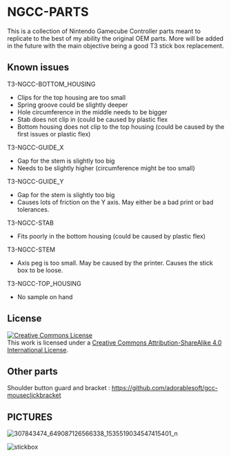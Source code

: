 # NGCC-PARTS
This is a collection of Nintendo Gamecube Controller parts meant to replicate to the best of my ability the original OEM parts. More will be added in the future with the main objective being a good T3 stick box replacement.

## Known issues
T3-NGCC-BOTTOM_HOUSING
- Clips for the top housing are too small
- Spring groove could be slightly deeper
- Hole circumference in the middle needs to be bigger
- Stab does not clip in (could be caused by plastic flex
- Bottom housing does not clip to the top housing (could be caused by the first issues or plastic flex)

T3-NGCC-GUIDE_X
- Gap for the stem is slightly too big
- Needs to be slightly higher (circumference might be too small)

T3-NGCC-GUIDE_Y
- Gap for the stem is slightly too big
- Causes lots of friction on the Y axis. May either be a bad print or bad tolerances.

T3-NGCC-STAB
- Fits poorly in the bottom housing (could be caused by plastic flex)

T3-NGCC-STEM
- Axis peg is too small. May be caused by the printer. Causes the stick box to be loose.

T3-NGCC-TOP_HOUSING
- No sample on hand

## License
<a rel="license" href="http://creativecommons.org/licenses/by-sa/4.0/"><img alt="Creative Commons License" style="border-width:0" src="https://i.creativecommons.org/l/by-sa/4.0/88x31.png" /></a><br />This work is licensed under a <a rel="license" href="http://creativecommons.org/licenses/by-sa/4.0/">Creative Commons Attribution-ShareAlike 4.0 International License</a>.

## Other parts
Shoulder button guard and bracket : https://github.com/adorablesoft/gcc-mouseclickbracket

## PICTURES

![307843474_649087126566338_1535519034547415401_n](https://user-images.githubusercontent.com/81380488/192124472-e0dc0796-5be3-4175-8ec9-f58bda03c2dd.jpg)

![stickbox](https://user-images.githubusercontent.com/81380488/192124635-daa8ff06-1faf-4b03-aba3-9552acf8205b.png)

